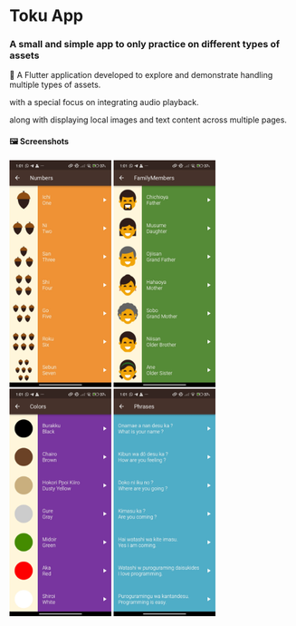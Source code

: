 # Toku App

### A small and simple app to only practice on different types of assets

🎯 A Flutter application developed to explore and demonstrate handling multiple types of assets.

with a special focus on integrating audio playback.

along with displaying local images and text content across multiple pages.


#### 🖼️ Screenshots

<p float="left">
  <img src="Toku_App_Screenshots/Screenshot_1.jpg" width="180"/>
  <img src="Toku_App_Screenshots/Screenshot_2.jpg" width="180"/>
  <img src="Toku_App_Screenshots/Screenshot_3.jpg" width="180"/>
  <img src="Toku_App_Screenshots/Screenshot_4.jpg" width="180"/>
</p>
